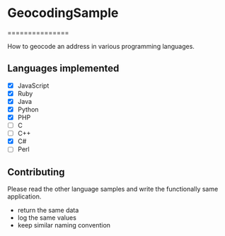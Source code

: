 # GeocodingSample
===============

How to geocode an address in various programming languages.

## Languages implemented

- [x] JavaScript  
- [x] Ruby  
- [x] Java  
- [x] Python  
- [x] PHP  
- [ ] C  
- [ ] C++
- [x] C#  
- [ ] Perl  

## Contributing
Please read the other language samples and write the functionally same application. 

- return the same data
- log the same values
- keep similar naming convention
